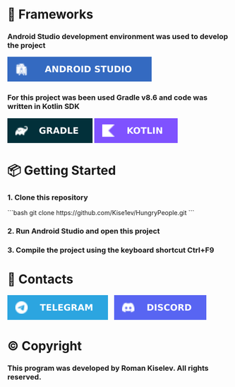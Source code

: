 <h1>🔨 Frameworks</h1>
<p>
    <h3>Android Studio development environment was used to develop the project</h3>
    <a href="https://developer.android.com/studio"><img src="https://github.com/Kise1ev/Kise1ev/blob/master/Icons/AndroidStudio-Square.svg"/></a>
    <h3>For this project was been used Gradle v8.6 and code was written in Kotlin SDK</h3>
    <a href="https://gradle.org/"><img src="https://github.com/Kise1ev/Kise1ev/blob/master/Icons/Gradle-Square.svg"/></a>
    <a href="https://kotlinlang.org/"><img src="https://github.com/Kise1ev/Kise1ev/blob/master/Icons/Kotlin-Square.svg"/></a>
</p>

<h1>📦 Getting Started</h1>
<h3>1. Clone this repository</h3>
```bash
git clone https://github.com/Kise1ev/HungryPeople.git
```
<h3>2. Run Android Studio and open this project</h3>
<h3>3. Compile the project using the keyboard shortcut Ctrl+F9</h3>

<h1>💬 Contacts</h1>
<p>
    <a href="https://t.me/kisxlka"><img src="https://github.com/Kise1ev/Kise1ev/blob/master/Icons/Telegram-Square.svg" style="margin-right: 10px;"/></a>
    <a href="https://discordapp.com/users/1013231151177023559"><img src="https://github.com/Kise1ev/Kise1ev/blob/master/Icons/Discord-Square.svg" style="margin-right: 10px;"/></a>
</p>

<h1>©️ Copyright</h1>
<h3>This program was developed by Roman Kiselev. All rights reserved.</h3>
